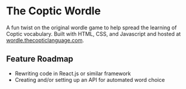 # The Coptic Wordle
A fun twist on the original wordle game to help spread the learning of Coptic vocabulary. Built with HTML, CSS, and Javascript and hosted at [wordle.thecopticlanguage.com](https://wordle.thecopticlanguage.com).

## Feature Roadmap
*  Rewriting code in React.js or similar framework
*  Creating and/or setting up an API for automated word choice
